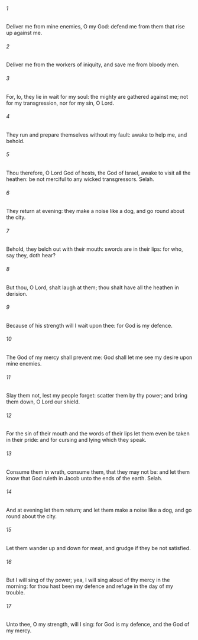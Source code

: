 ###### 1
Deliver me from mine enemies, O my God: defend me from them that rise up against me.

###### 2
Deliver me from the workers of iniquity, and save me from bloody men.

###### 3
For, lo, they lie in wait for my soul: the mighty are gathered against me; not for my transgression, nor for my sin, O Lord.

###### 4
They run and prepare themselves without my fault: awake to help me, and behold.

###### 5
Thou therefore, O Lord God of hosts, the God of Israel, awake to visit all the heathen: be not merciful to any wicked transgressors. Selah.

###### 6
They return at evening: they make a noise like a dog, and go round about the city.

###### 7
Behold, they belch out with their mouth: swords are in their lips: for who, say they, doth hear?

###### 8
But thou, O Lord, shalt laugh at them; thou shalt have all the heathen in derision.

###### 9
Because of his strength will I wait upon thee: for God is my defence.

###### 10
The God of my mercy shall prevent me: God shall let me see my desire upon mine enemies.

###### 11
Slay them not, lest my people forget: scatter them by thy power; and bring them down, O Lord our shield.

###### 12
For the sin of their mouth and the words of their lips let them even be taken in their pride: and for cursing and lying which they speak.

###### 13
Consume them in wrath, consume them, that they may not be: and let them know that God ruleth in Jacob unto the ends of the earth. Selah.

###### 14
And at evening let them return; and let them make a noise like a dog, and go round about the city.

###### 15
Let them wander up and down for meat, and grudge if they be not satisfied.

###### 16
But I will sing of thy power; yea, I will sing aloud of thy mercy in the morning: for thou hast been my defence and refuge in the day of my trouble.

###### 17
Unto thee, O my strength, will I sing: for God is my defence, and the God of my mercy.


